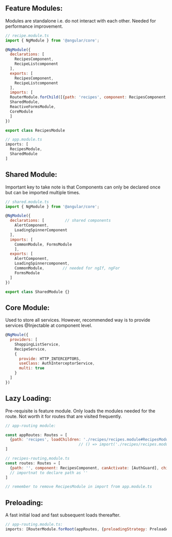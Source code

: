 ## Feature Modules:
Modules are standalone i.e. do not interact with each other. Needed for performance improvement.
```javascript
// recipe.module.ts
import { NgModule } from '@angular/core';

@NgModule({
  declarations: [
    RecipesComponent,
    RecipeListcomponent
  ],
  exports: [
    RecipesComponent,
    RecipeListcomponent
  ], 
  imports: [
  RouterModule.forChild([{path: 'recipes', component: RecipesComponent, canActivate: [AuthGuard}]),
  SharedModule,
  ReactiveFormsModule,
  CoreModule
  ]
})

export class RecipesModule

// app.module.ts
imports: [
  RecipesModule,
  SharedModule
]
```
## Shared Module:
Important key to take note is that Components can only be declared once but can be imported multiple times.
```javascript
// shared.module.ts
import { NgModule } from '@angular/core';

@NgModule({
  declarations: [         // shared components
    AlertComponent,
    LoadingSpinnerComponent
  ],
  imports: [
    CommonModule, FormsModule
    ],
  exports: [
    AlertComponent,
    LoadingSpinnercomponent,
    CommonModule,        // needed for ngIf, ngFor
    FormsModule
  ] 
})

export class SharedModule {}
```
## Core Module:
Used to store all services. However, recommended way is to provide services @Injectable at component level.
```javascript
@NgMoule({
  providers: [
    ShoppingListService,
    RecipeService,
    {
      provide: HTTP_INTERCEPTORS,
      useClass: AuthInterceptorService,
      multi: true
    }
  ]
})
```
## Lazy Loading:
Pre-requisite is feature module. Only loads the modules needed for the route. Not worth it for routes that are visited frequently.
```javascript
// app-routing module:

const appRoutes: Routes = [
  {path: 'recipes', loadChildren: './recipes/recipes.module#RecipesModule'}    // entire module is parsed on demand
                                // () => import('./recipes/recipes.module').then(m => m.RecipesModule)
]

// recipes-routing,module.ts
const routes: Routes = [
  {path: '', component: RecipesComponent, canActivate: [AuthGuard], children: []}
  // importnat to declare path as '' 
]

// remember to remove RecipesModule in import from app.module.ts

```
## Preloading:
A fast initial load and fast subsequent loads thereafter.
```javascript
// app-routing.module.ts:
imports: [RouterModule.forRoot(appRoutes, {preloadingStrategy: PreloadAllModules}]
```
